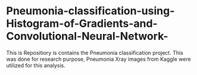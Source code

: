 # Pneumonia-classification-using-Histogram-of-Gradients-and-Convolutional-Neural-Network-
This is Repositiory is contains the Pneumonia classification project. This was done for research purpose, Pneumonia Xray images from Kaggle were utilized for this analysis. 
